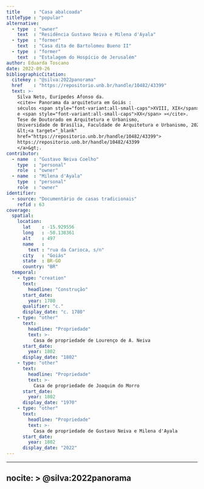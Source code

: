 ```yaml
---
title     : "Casa abalcoada"
titleType : "popular"
alternative:
  - type  : "owner"
    text  : "Residência Gustavo Neiva e Milena d'Ayala"
  - type  : "former"
    text  : "Casa dita de Bartolomeu Bueno II"
  - type  : "former"
    text  : "Estalagem do Hospício de Jerusalém"
author: Eduarda Toscano
date: 2022-09-26
bibliographicCitation:
  citekey : "@silva:2022panorama"
  href    : "https://repositorio.unb.br/handle/10482/43399"
  text: >-
    Silva Neto, Eurípedes Afonso da.
    <cite>« Panorama da arquitetura em Goiás :
    séculos <span style="font-variant:all-small-caps">XVIII, XIX</span>
    e <span style="font-variant:all-small-caps">XX</span> »</cite>.
    Tese de Doutorado em Arquitetura e Urbanismo,
    Universidade de Brasília, Faculdade de Arquitetura e Urbanismo, 2022.
    &lt;<a target="_blank"
    href="https://repositorio.unb.br/handle/10482/43399">
    https://repositorio.unb.br/handle/10482/43399
    </a>&gt;.
contributor:
  - name  : "Gustavo Neiva Coelho"
    type  : "personal"
    role  : "owner"
  - name  : "Milena d'Ayala"
    type  : "personal"
    role  : "owner"
identifier:
  - source: "Documentário de casas tradicionais"
    refid : 63
coverage:
  spatial:
    location:
      lat    : -15.929556
      long   : -50.138361
      alt    : 497
      name   :
        text : "rua da Carioca, s/n"
      city   : "Goiás"
      state  : BR-GO
      country: "BR"
  temporal:
    - type: "creation"
      text:
        headline: "Construção"
      start_date:
        year: 1780
      qualifier: "c."
      display_date: "c. 1780"
    - type: "other"
      text:
        headline: "Propriedade"
        text: >-
          Casa de propriedade de Lourenço de A. Neiva
      start_date:
        year: 1802
      display_date: "1802"
    - type: "other"
      text:
        headline: "Propriedade"
        text: >-
          Casa de propriedade de Joaquim do Morro
      start_date:
        year: 1802
      display_date: "1970"
    - type: "other"
      text:
        headline: "Propriedade"
        text: >-
          Casa de propriedade de Gustavo Neiva e Milena d'Ayala
      start_date:
        year: 1802
      display_date: "2022"
---
```


---
nocite: >
  @silva:2022panorama
---

